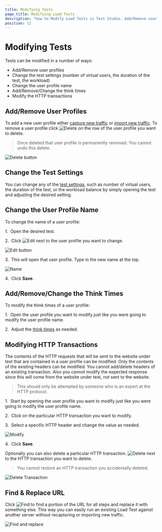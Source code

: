 ```yaml
---
title: Modifying Tests
page_title: Modifying Load Tests
description: "how to Modify Load Tests in Test Studio. Add/Remove user profiles, Change the test settings (number of virtual users, the duration of the test, the workload), Change the user profile name, Add/Remove/Change the think times, Modify the HTTP transactions"
position: 12
---
```

# Modifying Tests

Tests can be modified in a number of ways:

- Add/Remove user profiles
- Change the test settings (number of virtual users, the duration of the test, the workload)
- Change the user profile name
- Add/Remove/Change the think times
- Modify the HTTP transactions

## Add/Remove User Profiles

To add a new user profile either <a href="/features/testing-types/load-testing/capturing-traffic" target="_blank">capture new traffic</a> or <a href="/features/testing-types/load-testing/importing-traffic" target="_blank">import new traffic</a>. To remove a user profile click ![Delete][1] on the row of the user profile you want to delete.

> Once deleted that user profile is permanently removed. You cannot undo this delete.

![Delete button][2]

## Change the Test Settings

You can change any of the <a href="/features/testing-types/load-testing/test-settings" target="_blank">test settings</a>, such as number of virtual users, the duration of the test, or the workload balance by simply opening the test and adjusting the desired setting.

## Change the User Profile Name 

To change the name of a user profile:

1.&nbsp; Open the desired test.

2.&nbsp; Click ![Edit][3] next to the user profile you want to change. 

![Edit button][4]

3.&nbsp; This will open that user profile. Type in the new name at the top. 

![Name][5]

4.&nbsp; Click **Save**.

## Add/Remove/Change the Think Times

To modify the think times of a user profile: 

1.&nbsp; Open the user profile you want to modify just like you were going to modify the user profile name.

2.&nbsp; Adjust the <a href="/features/testing-types/load-testing/think-times" target="_blank">think times</a> as needed.

## Modifying HTTP Transactions

The contents of the HTTP requests that will be sent to the website under test that are contained in a user profile can be modified. Only the contents of the existing headers can be modified. You cannot add/delete headers of an existing transaction. Also you cannot modify the expected response since this will come from the website under test, not sent to the website.

> This should only be attempted by someone who is an expert at the HTTP protocol.

1.&nbsp; Start by opening the user profile you want to modify just like you were going to modify the user profile name.

2.&nbsp; Click on the particular HTTP transaction you want to modify.

3.&nbsp; Select a specific HTTP header and change the value as needed. 

![Modify][6]

4.&nbsp; Click **Save**.

Optionally you can also delete a particular HTTP transaction. ![Delete][1] next to the HTTP transaction you want to delete.

> You cannot restore an HTTP transaction you accidentally deleted.

![Delete Transaction][7]

## Find & Replace URL

Click ![Find][8] to find a portion of the URL for all steps and replace it with something else. This way you can easily run an existing Load Test against another server without recapturing or importing new traffic.

![Find and replace][9]

[1]: /img/features/testing-types/load-testing/modifying-tests/fig1.png
[2]: /img/features/testing-types/load-testing/modifying-tests/fig2.png
[3]: /img/features/testing-types/load-testing/modifying-tests/fig3.png
[4]: /img/features/testing-types/load-testing/modifying-tests/fig4.png
[5]: /img/features/testing-types/load-testing/modifying-tests/fig5.png
[6]: /img/features/testing-types/load-testing/modifying-tests/fig6.png
[7]: /img/features/testing-types/load-testing/modifying-tests/fig7.png
[8]: /img/features/testing-types/load-testing/modifying-tests/fig8.png
[9]: /img/features/testing-types/load-testing/modifying-tests/fig9.png